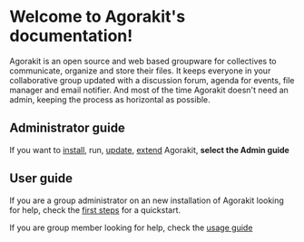 # Welcome to Agorakit's documentation!


Agorakit is an open source and web based groupware for collectives to communicate, organize and store their files. It keeps everyone in your collaborative group updated with a discussion forum, agenda for events, file manager and email notifier. And most of the time Agorakit doesn't need an admin, keeping the process as horizontal as possible.

## Administrator guide
If you want to [install](install), run, [update](update), [extend](development) Agorakit, **select the Admin guide**

## User guide
If you are a group administrator on an new installation of Agorakit looking for help, check the [first steps](first_steps) for a quickstart.

If you are group member looking for help, check the [usage guide](usage)
